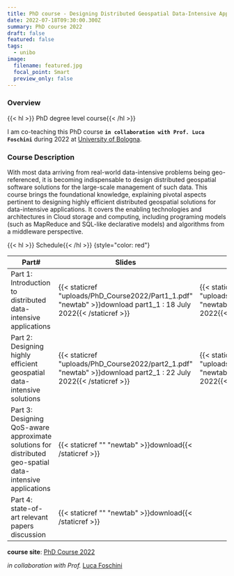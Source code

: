 ```yaml
---
title: PhD course - Designing Distributed Geospatial Data-Intensive Applications
date: 2022-07-18T09:30:00.300Z
summary: PhD course 2022
draft: false
featured: false
tags:
  - unibo
image:
  filename: featured.jpg
  focal_point: Smart
  preview_only: false
---
```

### Overview
{{< hl >}} PhD degree level course{{< /hl >}}

I  am co-teaching this PhD course  **`in collaboration with Prof. Luca Foschini`** during 2022 at [University of Bologna](https://www.unibo.it/en). 

### Course Description
With most data arriving from real-world data-intensive problems being geo-referenced, it is becoming indispensable to design distributed geospatial software solutions for the large-scale management of such data. This course brings the foundational knowledge, explaining pivotal aspects pertinent to designing highly efficient distributed geospatial solutions for data-intensive applications. It covers the enabling technologies and architectures in Cloud storage and computing, including programing models (such as MapReduce and SQL-like declarative models) and algorithms from a middleware perspective.

{{< hl >}} Schedule{{< /hl >}}
{style="color: red"}


|Part#|Slides   |   |   |   |
|---|---|---|---|---|
|Part 1: Introduction to distributed data-intensive applications|{{< staticref "uploads/PhD_Course2022/Part1_1.pdf" "newtab" >}}download part1_1 : 18 July 2022{{< /staticref >}}| {{< staticref "uploads/PhD_Course2022/part1_2.pdf" "newtab" >}}download part1_2 : 18 July 2022{{< /staticref >}}  |   |   |
|Part 2: Designing highly efficient geospatial data-intensive solutions|{{< staticref "uploads/PhD_Course2022/part2_1.pdf" "newtab" >}}download part2_1 : 22 July 2022{{< /staticref >}}   | {{< staticref "uploads/PhD_Course2022/part2_2.pdf" "newtab" >}}download part2_2 : 25 July 2022{{< /staticref >}}  |   |   |
|Part 3: Designing QoS-aware approximate solutions for distributed geo-spatial data-intensive applications|{{< staticref "" "newtab" >}}download{{< /staticref >}}    |   |   |   |
|Part 4: state-of-art relevant papers discussion|{{< staticref "" "newtab" >}}download{{< /staticref >}}    |   |   |   |



**course site**: [PhD Course 2022]()

*in collaboration with Prof.* [Luca Foschini](https://www.unibo.it/sitoweb/luca.foschini/en)
